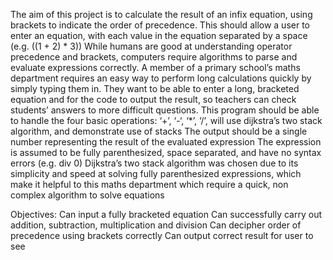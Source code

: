 The aim of this project is to calculate the result of an infix equation, using brackets to indicate the order of precedence. This should allow a user to enter an equation, with each value in the equation separated by a space (e.g. ((1 + 2) * 3)) While humans are good at understanding operator precedence and brackets, computers require algorithms to parse and evaluate expressions correctly. 
A member of a primary school’s maths department requires an easy way to perform long calculations quickly by simply typing them in. They want to be able to enter a long, bracketed equation and for the code to output the result, so teachers can check students’ answers to more difficult questions.
This program should be able to handle the four basic operations: ‘+’, ‘-‘, ‘*’, ‘/’, will use dijkstra’s two stack algorithm, and demonstrate use of stacks
The output should be a single number representing the result of the evaluated expression
The expression is assumed to be fully parenthesized, space separated, and have no syntax errors (e.g. div 0)
Dijkstra’s two stack algorithm was chosen due to its simplicity and speed at solving fully parenthesized expressions, which make it helpful to this maths department which require a quick, non complex algorithm to solve equations

Objectives:
Can input a fully bracketed equation
Can successfully carry out addition, subtraction, multiplication and division
Can decipher order of precedence using brackets correctly
Can output correct result for user to see


